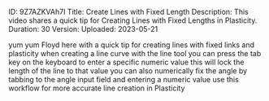 ID: 9Z7AZKVAh7I
Title: Create Lines with Fixed Length
Description: This video shares a quick tip for Creating Lines with Fixed Lengths in Plasticity.
Duration: 30
Version: 
Uploaded: 2023-05-21

yum yum Floyd here with a quick tip for
creating lines with fixed links and
plasticity when creating a line curve
with the line tool you can press the tab
key on the keyboard to enter a specific
numeric value this will lock the length
of the line to that value you can also
numerically fix the angle by tabbing to
the angle input field and entering a
numeric value use this workflow for more
accurate line creation in Plasticity
